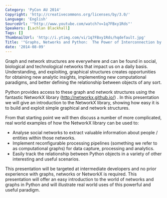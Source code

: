 ```yaml
---
Category: 'PyCon AU 2014'
Copyright: 'http://creativecommons.org/licenses/by/3.0/'
Language: 'English'
SourceUrl: '"http://www.youtube.com/watch?v=1q7FBxy1Rds"'
Speakers: [Lachlan Blackhall]
Tags: []
ThumbnailUrl: 'http://i.ytimg.com/vi/1q7FBxy1Rds/hqdefault.jpg'
Title: '"Graphs, Networks and Python:  The Power of Interconnection by Lachlan Blackhall"'
date: '2014-08-09'
---
```

Graph and network structures are everywhere and can be found in social, biological and technological networks that impact us on a daily basis. Understanding, and exploiting, graphical structures creates opportunities for obtaining new analytic insights, implementing new computational paradigms, and better defining the relationship between objects of any sort.

Python provides access to these graph and network structures using the fantastic NetworkX library (http://networkx.github.io/) .  In this presentation we will give an introduction to the NetworkX library, showing how easy it is to build and exploit simple graphical and network structures.

From that starting point we will then discuss a number of more complicated, real world examples of how the NetworkX library can be used to:
 - Analyse social networks to extract valuable information about people / entities within those networks.
 - Implement reconfigurable processing pipelines (something we refer to as computational graphs) for data capture, processing and analytics.
 - Easily track the relationship between Python objects in a variety of other interesting and useful scenarios.

This presentation will be targeted at intermediate developers and no prior experience with graphs, networks or NetworkX is required. This presentation will offer an easy introduction to the world of networks and graphs in Python and will illustrate real world uses of this powerful and useful paradigm.
